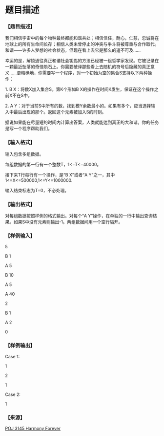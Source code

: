 # 题目描述


<h3>
【题目描述】
</h3>
<p>
我们相信宇宙中的每个物种最终都能和谐共处；相信信任，耐心，仁慈，忠诚将在地球上的所有生命间长存；相信人类未曾停止的冲突与争斗将被尊重与合作取代。和谐——许多人梦想的社会状态，但现在看上去它是那么的遥不可及……
</p>
<p>
幸运的是，解锁通往真正和谐社会钥匙的方法已经被一组哲学家发现。它被记录在一颗最近坠落的奇怪陨石上。你需要破译那些看上去随机的符号后隐藏的真正意义……更精确地，你需要写一个程序，对一个初始为空的集合S支持以下两种操作：
</p>
<p>
1. B X：将数X加入集合S。第K个形如B X的操作在时间K发生，保证在这个操作之前X不在S中。
</p>
<p>
2. A Y：对于当前S中所有的数，找到模Y余数最小的。如果有多个，应当选择输入中最后出现的那个。返回这个元素被加入S的时刻。
</p>
<p>
据说如果能在尽量短的时间内计算出答案，人类就能达到真正的大和谐。你的任务是写一个程序帮助我们。
</p>
<h3>
【输入格式】
</h3>
<p>
输入包含多组数据。
</p>
<p>
每组数据的第一行有一个整数T，1&lt;=T&lt;=40000。
</p>
<p>
接下来T行每行有一个操作，是“B X”或者“A Y”之一，其中1&lt;=X&lt;=500000,1&lt;=Y&lt;=1000000.
</p>
<p>
输入结束标志为T=0，不必处理。
</p>
<h3>
【输出格式】
</h3>
<p>
对每组数据按照样例的格式输出。对每个“A Y”操作，在单独的一行中输出查询结果。如果S中没有元素则输出-1。两组数据间用一个空行隔开。
</p>
<h3>
【样例输入】
</h3>
<p>
5
</p>
<p>
B 1
</p>
<p>
A 5
</p>
<p>
B 10
</p>
<p>
A 5
</p>
<p>
A 40
</p>
<p>
2
</p>
<p>
B 1
</p>
<p>
A 2
</p>
<p>
0
</p>
<h3>
【样例输出】
</h3>
<p>
Case 1:
</p>
<p>
1
</p>
<p>
2
</p>
<p>
1
</p>
<p>
Case 2:
</p>
<p>
1
</p>
<h3>
【来源】
</h3>
<p>
<a href="http://poj.org/problem?id=3145" target="_blank">POJ 3145 Harmony Forever</a> 
</p>
